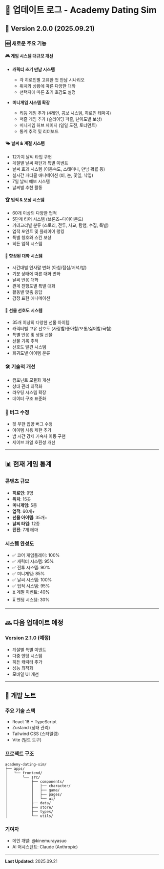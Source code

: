 # 📝 업데이트 로그 - Academy Dating Sim

## 🎉 Version 2.0.0 (2025.09.21)

### 🆕 새로운 주요 기능

#### 🎮 게임 시스템 대규모 개선
- **캐릭터 초기 만남 시스템**
  - 각 히로인별 고유한 첫 만남 시나리오
  - 위치와 상황에 따른 다양한 대화
  - 선택지에 따른 초기 호감도 설정

- **미니게임 시스템 확장**
  - 리듬 게임 추가 (4레인, 콤보 시스템, 히로인 테마곡)
  - 퍼즐 게임 추가 (슬라이딩 퍼즐, 난이도별 보상)
  - 미니게임 허브 페이지 (일일 도전, 토너먼트)
  - 통계 추적 및 리더보드

#### 🌤️ 날씨 & 계절 시스템
- 12가지 날씨 타입 구현
- 계절별 날씨 패턴과 특별 이벤트
- 날씨 효과 시스템 (이동속도, 스태미나, 만남 확률 등)
- 실시간 파티클 애니메이션 (비, 눈, 꽃잎, 낙엽)
- 7일 날씨 예보 시스템
- 날씨별 추천 활동

#### 🏆 업적 & 보상 시스템
- 60개 이상의 다양한 업적
- 5단계 티어 시스템 (브론즈~다이아몬드)
- 카테고리별 분류 (스토리, 전투, 사교, 탐험, 수집, 특별)
- 업적 포인트 및 플레이어 랭킹
- 특별 칭호와 스킨 보상
- 히든 업적 시스템

#### 💬 향상된 대화 시스템
- 시간대별 인사말 변화 (아침/점심/저녁/밤)
- 기분 상태에 따른 대화 변화
- 날씨 반응 대화
- 관계 진행도별 특별 대화
- 활동별 맞춤 응답
- 감정 표현 애니메이션

#### 🎁 선물 선호도 시스템
- 35개 이상의 다양한 선물 아이템
- 캐릭터별 고유 선호도 (사랑함/좋아함/보통/싫어함/극혐)
- 특별 반응 및 생일 선물
- 선물 기록 추적
- 선호도 발견 시스템
- 희귀도별 아이템 분류

### 🛠️ 기술적 개선
- 컴포넌트 모듈화 개선
- 상태 관리 최적화
- 라우팅 시스템 확장
- 데이터 구조 표준화

### 🐛 버그 수정
- 펫 무한 입양 버그 수정
- 아이템 사용 제한 추가
- 밤 시간 강제 기숙사 이동 구현
- 세이브 파일 호환성 개선

---

## 📊 현재 게임 통계

### 콘텐츠 규모
- **히로인**: 9명
- **위치**: 15곳
- **미니게임**: 5종
- **업적**: 60개+
- **선물 아이템**: 35개+
- **날씨 타입**: 12종
- **던전**: 7개 테마

### 시스템 완성도
- ✅ 코어 게임플레이: 100%
- ✅ 캐릭터 시스템: 95%
- ✅ 전투 시스템: 90%
- ✅ 미니게임: 85%
- ✅ 날씨 시스템: 100%
- ✅ 업적 시스템: 95%
- ⏳ 계절 이벤트: 40%
- ⏳ 엔딩 시스템: 30%

---

## 🔜 다음 업데이트 예정

### Version 2.1.0 (예정)
- 계절별 특별 이벤트
- 다중 엔딩 시스템
- 히든 캐릭터 추가
- 성능 최적화
- 모바일 UI 개선

---

## 📝 개발 노트

### 주요 기술 스택
- React 18 + TypeScript
- Zustand (상태 관리)
- Tailwind CSS (스타일링)
- Vite (빌드 도구)

### 프로젝트 구조
```
academy-dating-sim/
├── apps/
│   └── frontend/
│       └── src/
│           ├── components/
│           │   ├── character/
│           │   ├── game/
│           │   ├── pages/
│           │   └── ui/
│           ├── data/
│           ├── store/
│           ├── types/
│           └── utils/
```

### 기여자
- 메인 개발: @kinemurayasuo
- AI 어시스턴트: Claude (Anthropic)

---

**Last Updated**: 2025.09.21